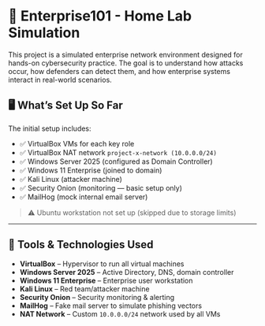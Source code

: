 # 🧪 Enterprise101 - Home Lab Simulation

This project is a simulated enterprise network environment designed for hands-on cybersecurity practice. The goal is to understand how attacks occur, how defenders can detect them, and how enterprise systems interact in real-world scenarios.

## 🖥️ What’s Set Up So Far

The initial setup includes:
- ✅ VirtualBox VMs for each key role
- ✅ VirtualBox NAT network `project-x-network (10.0.0.0/24)`
- ✅ Windows Server 2025 (configured as Domain Controller)
- ✅ Windows 11 Enterprise (joined to domain)
- ✅ Kali Linux (attacker machine)
- ✅ Security Onion (monitoring — basic setup only)
- ✅ MailHog (mock internal email server)

> ⚠️ Ubuntu workstation not set up (skipped due to storage limits)

---

## 🧰 Tools & Technologies Used

- **VirtualBox** – Hypervisor to run all virtual machines
- **Windows Server 2025** – Active Directory, DNS, domain controller
- **Windows 11 Enterprise** – Enterprise user workstation
- **Kali Linux** – Red team/attacker machine
- **Security Onion** – Security monitoring & alerting
- **MailHog** – Fake mail server to simulate phishing vectors
- **NAT Network** – Custom `10.0.0.0/24` network used by all VMs


